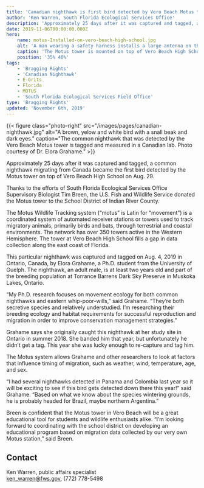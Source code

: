 ```yaml
---
title: 'Canadian nighthawk is first bird detected by Vero Beach Motus tower'
author: 'Ken Warren, South Florida Ecological Services Office'
description: 'Approximately 25 days after it was captured and tagged, a common nighthawk migrating from Canada became the first bird detected by the Motus tower on top of Vero Beach High School on Aug. 29.'
date: 2019-11-06T00:00:00.000Z
hero:
    name: motus-Installed-on-vero-beach-high-school.jpg
    alt: 'A man wearing a safety harness installs a large antenna on the roof of a school.'
    caption: 'The Motus tower is mounted on top of Vero Beach High School by electronics technician Steve Alfano. Photo courtesy of the School District of Indian River County.'
    position: '35% 40%'
tags:
    - 'Bragging Rights'
    - 'Canadian Nighthawk'
    - E-Grits
    - Florida
    - MOTUS
    - 'South Florida Ecological Services Field Office'
type: 'Bragging Rights'
updated: 'November 6th, 2019'
---
```


{{< figure class="photo-right" src="/images/pages/canadian-nighthawk.jpg" alt="A brown, yelow and white bird with a snall beak and dark eyes." caption="The common nighthawk that was detected by the Vero Beach Motus tower is tagged and measured in a Canadian lab. Photo courtesy of Dr. Elora Grahame." >}}

Approximately 25 days after it was captured and tagged, a common nighthawk migrating from Canada became the first bird detected by the Motus tower on top of Vero Beach High School on Aug. 29.

Thanks to the efforts of South Florida Ecological Services Office Supervisory Biologist Tim Breen, the U.S. Fish and Wildlife Service donated the Motus tower to the School District of Indian River County.

The Motus Wildlife Tracking system (“motus” is Latin for “movement”) is a coordinated system of automated receiver stations or towers used to track migratory animals, primarily birds and bats, through terrestrial and coastal environments. The network has over 350 towers active in the Western Hemisphere. The tower at Vero Beach High School fills a gap in data collection along the east coast of Florida.

This particular nighthawk was captured and tagged on Aug. 4, 2019 in Ontario, Canada, by Elora Grahame, a Ph.D. student from the University of Guelph. The nighthawk, an adult male, is at least two years old and part of the breeding population at Torrance Barrens Dark Sky Preserve in Muskoka Lakes, Ontario.

“My Ph.D. research focuses on movement ecology for both common nighthawks and eastern whip-poor-wills,” said Grahame. “They’re both secretive species and relatively understudied. I’m researching their breeding ecology and habitat requirements for successful reproduction and migration in order to improve conservation management strategies.”

Grahame says she originally caught this nighthawk at her study site in Ontario in summer 2018. She banded him that year, but unfortunately he didn’t get a tag. This year she was lucky enough to re-capture and tag him.

The Motus system allows Grahame and other researchers to look at factors that influence timing of migration, such as weather, wind, temperature, age, and sex.

“I had several nighthawks detected in Panama and Colombia last year so it will be exciting to see if this bird gets detected down there this year!” said Grahame. “Based on what we know about the species wintering grounds, he is probably headed for Brazil, maybe northern Argentina.”

Breen is confident that the Motus tower in Vero Beach will be a great educational tool for students and wildlife enthusiasts alike. “I’m looking forward to coordinating with the school district on developing an educational program based on migration data collected by our very own Motus station,” said Breen.

## Contact

Ken Warren, public affairs specialist  
[ken_warren@fws.gov](mailto:ken_warren@fws.gov), (772) 778-5498